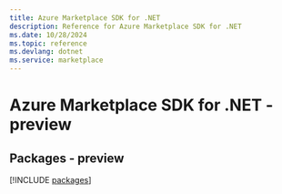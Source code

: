 ```yaml
---
title: Azure Marketplace SDK for .NET
description: Reference for Azure Marketplace SDK for .NET
ms.date: 10/28/2024
ms.topic: reference
ms.devlang: dotnet
ms.service: marketplace
---
```

# Azure Marketplace SDK for .NET - preview
## Packages - preview
[!INCLUDE [packages](marketplace-index.md)]